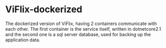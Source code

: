 # ViFlix-dockerized
The dockerized version of ViFlix, having 2 containers communicate with each other.
The first container is the service itself, written in dotnetcore2.1 and the second one is a sql server database, used for backing up the application data.
